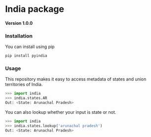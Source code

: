 # India package
#### Version 1.0.0
### Installation
You can install using pip
```bash
pip install pyindia
```

### Usage
This repository makes it easy to access metadata of states and union territories of India.
```python
>>> import india
>>> india.states.AR
Out: <State: Arunachal Pradesh>
```

You can also lookup whether your input is state or not.
```python
>>> import india
>>> india.states.lookup('arunachal pradesh')
Out: <State: Arunachal Pradesh>
```
